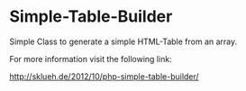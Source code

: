 Simple-Table-Builder
====================

Simple Class to generate a simple HTML-Table from an array.

For more information visit the following link: 

http://sklueh.de/2012/10/php-simple-table-builder/
